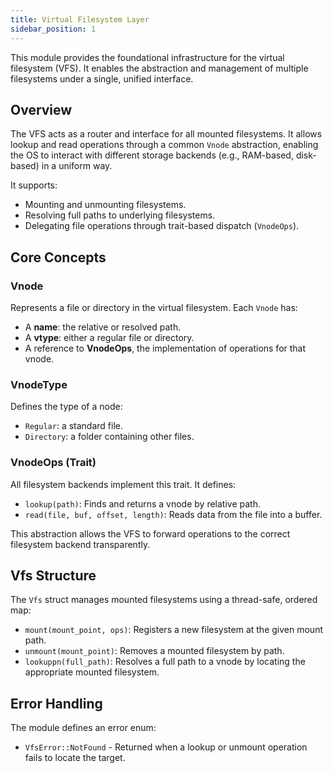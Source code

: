 ```yaml
---
title: Virtual Filesystem Layer
sidebar_position: 1
---
```


This module provides the foundational infrastructure for the virtual filesystem (VFS). It enables the abstraction and management of multiple filesystems under a single, unified interface.

## Overview

The VFS acts as a router and interface for all mounted filesystems. It allows lookup and read operations through a common `Vnode` abstraction, enabling the OS to interact with different storage backends (e.g., RAM-based, disk-based) in a uniform way.

It supports:

* Mounting and unmounting filesystems.
* Resolving full paths to underlying filesystems.
* Delegating file operations through trait-based dispatch (`VnodeOps`).

## Core Concepts

### Vnode

Represents a file or directory in the virtual filesystem. Each `Vnode` has:

* A **name**: the relative or resolved path.
* A **vtype**: either a regular file or directory.
* A reference to **VnodeOps**, the implementation of operations for that vnode.

### VnodeType

Defines the type of a node:

* `Regular`: a standard file.
* `Directory`: a folder containing other files.

### VnodeOps (Trait)

All filesystem backends implement this trait. It defines:

* `lookup(path)`: Finds and returns a vnode by relative path.
* `read(file, buf, offset, length)`: Reads data from the file into a buffer.

This abstraction allows the VFS to forward operations to the correct filesystem backend transparently.

## Vfs Structure

The `Vfs` struct manages mounted filesystems using a thread-safe, ordered map:

* `mount(mount_point, ops)`: Registers a new filesystem at the given mount path.
* `unmount(mount_point)`: Removes a mounted filesystem by path.
* `lookuppn(full_path)`: Resolves a full path to a vnode by locating the appropriate mounted filesystem.

## Error Handling

The module defines an error enum:

* `VfsError::NotFound` - Returned when a lookup or unmount operation fails to locate the target.
